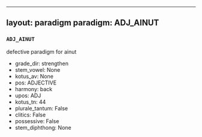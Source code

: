 
---
layout: paradigm
paradigm: ADJ_AINUT
---
### ` ADJ_AINUT `

defective paradigm for ainut
* grade_dir: strengthen
* stem_vowel: None
* kotus_av: None
* pos: ADJECTIVE
* harmony: back
* upos: ADJ
* kotus_tn: 44
* plurale_tantum: False
* clitics: False
* possessive: False
* stem_diphthong: None
